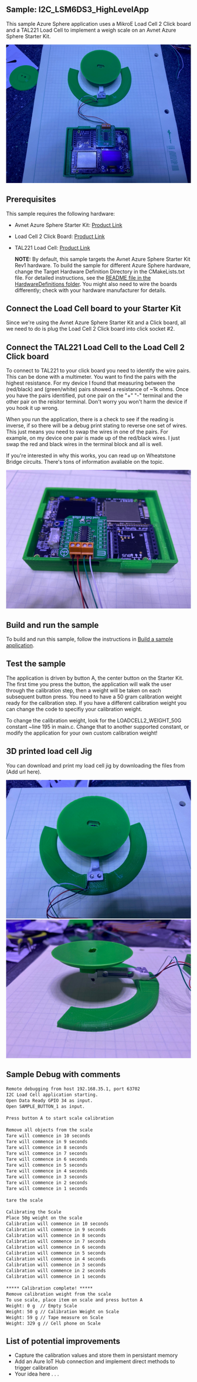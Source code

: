 ## Sample: I2C_LSM6DS3_HighLevelApp

This sample Azure Sphere application uses a MikroE Load Cell 2 Click board and a TAL221 Load Cell to implement a weigh scale on an Avnet Azure Sphere Starter Kit.

![Weigh Scale Project](media/Pic1.jpg)

## Prerequisites

This sample requires the following hardware:

* Avnet Azure Sphere Starter Kit: [Product Link](https://www.avnet.com/shop/us/products/avnet-engineering-services/aes-ms-mt3620-sk-g-3074457345636825680/)
* Load Cell 2 Click Board: [Product Link](https://www.mikroe.com/load-cell-2-click)
* TAL221 Load Cell: [Product Link](https://www.sparkfun.com/products/14727)

   **NOTE:** By default, this sample targets the Avnet Azure Sphere Starter Kit Rev1 hardware. To build the sample for different Azure Sphere hardware, change the Target Hardware Definition Directory in the CMakeLists.txt file. For detailed instructions, see the [README file in the HardwareDefinitions folder](../../../HardwareDefinitions/README.md). You might also need to wire the boards differently; check with your hardware manufacturer for details.

## Connect the Load Cell board to your Starter Kit

Since we're using the Avnet Azure Sphere Starter Kit and a Click board, all we need to do is plug the Load Cell 2 Click board into click socket #2.

## Connect the TAL221 Load Cell to the Load Cell 2 Click board

To connect to TAL221 to your click board you need to identify the wire pairs.  This can be done with a multimeter.  You want to find the pairs with the highest resistance.  For my device I found that measuring between the (red/black) and (green/white) pairs showed a resistance of ~1k ohms.  Once you have the pairs identified, put one pair on the "+" "-" terminal and the other pair on the reisitor terminal.  Don't worry you won't harm the device if you hook it up wrong. 

When you run the application, there is a check to see if the reading is inverse, if so there will be a debug print stating to reverse one set of wires.  This just means you need to swap the wires in one of the pairs.  For example, on my device one pair is made up of the red/black wires.  I just swap the red and black wires in the terminal block and all is well. 

If you're interested in why this works, you can read up on Wheatstone Bridge circuits.  There's tons of information avaliable on the topic.

![Load Cell connections](media/Pic4.jpg)

## Build and run the sample

To build and run this sample, follow the instructions in [Build a sample application](../../../BUILD_INSTRUCTIONS.md).

## Test the sample

The application is driven by button A, the center button on the Starter Kit.  The first time you press the button, the application will walk the user through the calibration step, then a weight will be taken on each subsequent button press.  You need to have a 50 gram calibration weight ready for the calibration step.  If you have a different calibration weight you can change the code to specifiy your calibration weight.

To change the calibration weight, look for the LOADCELL2_WEIGHT_50G constant ~line 195 in main.c.  Change that to another supported constant, or modify the application for your own custom calibration weight!

## 3D printed load cell Jig

You can download and print my load cell jig by downloading the files from (Add url here).

![3D printed jig](media/Pic2.jpg)
![3D printed jig](media/Pic3.jpg)

## Sample Debug with comments

```
Remote debugging from host 192.168.35.1, port 63702
I2C Load Cell application starting.
Open Data Ready GPIO 34 as input.
Open SAMPLE_BUTTON_1 as input.

Press button A to start scale calibration

Remove all objects from the scale
Tare will commence in 10 seconds
Tare will commence in 9 seconds
Tare will commence in 8 seconds
Tare will commence in 7 seconds
Tare will commence in 6 seconds
Tare will commence in 5 seconds
Tare will commence in 4 seconds
Tare will commence in 3 seconds
Tare will commence in 2 seconds
Tare will commence in 1 seconds

tare the scale

Calibrating the Scale
Place 50g weight on the scale
Calibration will commence in 10 seconds
Calibration will commence in 9 seconds
Calibration will commence in 8 seconds
Calibration will commence in 7 seconds
Calibration will commence in 6 seconds
Calibration will commence in 5 seconds
Calibration will commence in 4 seconds
Calibration will commence in 3 seconds
Calibration will commence in 2 seconds
Calibration will commence in 1 seconds

***** Calibration complete! *****
Remove calibration weight from the scale
To use scale, place item on scale and press button A
Weight: 0 g  // Empty Scale
Weight: 50 g // Calibration Weight on Scale
Weight: 59 g // Tape measure on Scale
Weight: 329 g // Cell phone on Scale
```

## List of potential improvements

* Capture the calibration values and store them in persistant memory
* Add an Aure IoT Hub connection and implement direct methods to trigger calibration
* Your idea here . . .
